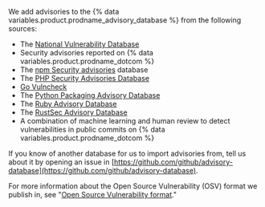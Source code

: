 We add advisories to the {% data variables.product.prodname_advisory_database %} from the following sources:
- The [National Vulnerability Database](https://nvd.nist.gov/)
- Security advisories reported on {% data variables.product.prodname_dotcom %}
- The [npm Security advisories](https://www.npmjs.com/advisories) database
- The [PHP Security Advisories Database](https://github.com/FriendsOfPHP/security-advisories) 
- [Go Vulncheck](https://pkg.go.dev/golang.org/x/vuln/vulncheck) 
- The [Python Packaging Advisory Database](https://github.com/pypa/advisory-database) 
- The [Ruby Advisory Database](https://rubysec.com/)
- The [RustSec Advisory Database](https://rustsec.org/)
- A combination of machine learning and human review to detect vulnerabilities in public commits on {% data variables.product.prodname_dotcom %}

If you know of another database for us to import advisories from, tell us about it by opening an issue in [https://github.com/github/advisory-database](https://github.com/github/advisory-database).

For more information about the Open Source Vulnerability (OSV) format we publish in, see "[Open Source Vulnerability format](https://ossf.github.io/osv-schema/)."